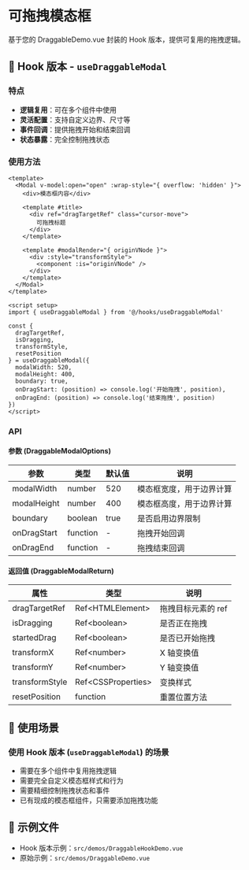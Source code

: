 # 可拖拽模态框

基于您的 DraggableDemo.vue 封装的 Hook 版本，提供可复用的拖拽逻辑。

## 🎯 Hook 版本 - `useDraggableModal`

### 特点
- **逻辑复用**：可在多个组件中使用
- **灵活配置**：支持自定义边界、尺寸等
- **事件回调**：提供拖拽开始和结束回调
- **状态暴露**：完全控制拖拽状态

### 使用方法

```vue
<template>
  <Modal v-model:open="open" :wrap-style="{ overflow: 'hidden' }">
    <div>模态框内容</div>
    
    <template #title>
      <div ref="dragTargetRef" class="cursor-move">
        可拖拽标题
      </div>
    </template>
    
    <template #modalRender="{ originVNode }">
      <div :style="transformStyle">
        <component :is="originVNode" />
      </div>
    </template>
  </Modal>
</template>

<script setup>
import { useDraggableModal } from '@/hooks/useDraggableModal'

const {
  dragTargetRef,
  isDragging,
  transformStyle,
  resetPosition
} = useDraggableModal({
  modalWidth: 520,
  modalHeight: 400,
  boundary: true,
  onDragStart: (position) => console.log('开始拖拽', position),
  onDragEnd: (position) => console.log('结束拖拽', position)
})
</script>
```

### API

#### 参数 (DraggableModalOptions)
| 参数 | 类型 | 默认值 | 说明 |
|------|------|--------|------|
| modalWidth | number | 520 | 模态框宽度，用于边界计算 |
| modalHeight | number | 400 | 模态框高度，用于边界计算 |
| boundary | boolean | true | 是否启用边界限制 |
| onDragStart | function | - | 拖拽开始回调 |
| onDragEnd | function | - | 拖拽结束回调 |

#### 返回值 (DraggableModalReturn)
| 属性 | 类型 | 说明 |
|------|------|------|
| dragTargetRef | Ref\<HTMLElement\> | 拖拽目标元素的 ref |
| isDragging | Ref\<boolean\> | 是否正在拖拽 |
| startedDrag | Ref\<boolean\> | 是否已开始拖拽 |
| transformX | Ref\<number\> | X 轴变换值 |
| transformY | Ref\<number\> | Y 轴变换值 |
| transformStyle | Ref\<CSSProperties\> | 变换样式 |
| resetPosition | function | 重置位置方法 |

## 🔄 使用场景

### 使用 Hook 版本 (`useDraggableModal`) 的场景
- 需要在多个组件中复用拖拽逻辑
- 需要完全自定义模态框样式和行为
- 需要精细控制拖拽状态和事件
- 已有现成的模态框组件，只需要添加拖拽功能

## 📝 示例文件

- Hook 版本示例：`src/demos/DraggableHookDemo.vue`
- 原始示例：`src/demos/DraggableDemo.vue`
